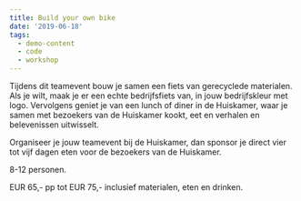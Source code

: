 ```yaml
---
title: Build your own bike
date: '2019-06-18'
tags:
  - demo-content
  - code
  - workshop
---
```


Tijdens dit teamevent bouw je samen een fiets van gerecyclede materialen. Als je wilt, maak je er een echte bedrijfsfiets van, in jouw bedrijfskleur met logo. Vervolgens geniet je van een lunch of diner in de Huiskamer, waar je samen met bezoekers van de Huiskamer kookt, eet en verhalen en belevenissen uitwisselt.

Organiseer je jouw teamevent bij de Huiskamer, dan sponsor je direct vier tot vijf dagen eten voor de bezoekers van de Huiskamer.

8-12 personen.

EUR 65,- pp  tot EUR 75,- inclusief materialen, eten en drinken.
